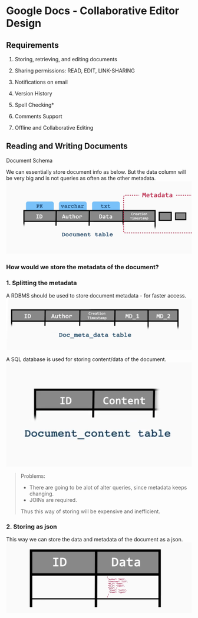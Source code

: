 # Google Docs - Collaborative Editor Design


## Requirements
1. Storing, retrieving, and editing documents

2. Sharing permissions: READ, EDIT, LINK-SHARING

3. Notifications on email

4. Version History

5. Spell Checking*

6. Comments Support

7. Offline and Collaborative Editing


## Reading and Writing Documents

Document Schema

We can essentially store document info as below. But the data column will be very big and is not queries as often as the other metadata. 
![Alt text](./../../images/gd-1.png)

### How would we store the metadata of the document?

### 1. Splitting the metadata
A RDBMS should be used to store document metadata - for faster access.
![Alt text](./../../images/gd-2.png)

A SQL database is used for storing content/data of the document.
![Alt text](./../../images/gd-3.png)


> Problems:
> - There are going to be alot of alter queries, since metadata keeps changing.
>  - JOINs are required.
> 
> Thus this way of storing will be expensive and inefficient.

### 2. Storing as json

This way we can store the data and metadata of the document as a json.
![Alt text](./../../images/gd-4.png)